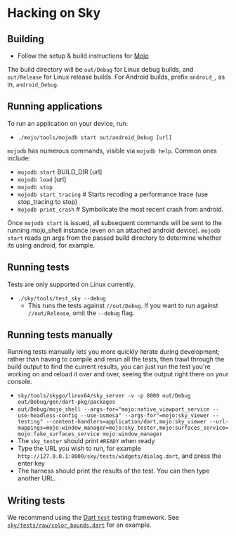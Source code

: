 Hacking on Sky
==============

Building
--------

* Follow the setup & build instructions for [Mojo](https://github.com/domokit/mojo)

The build directory will be `out/Debug` for Linux debug builds, and
`out/Release` for Linux release builds. For Android builds, prefix
`android_`, as in, `android_Debug`.

Running applications
--------------------

To run an application on your device, run:

* ``./mojo/tools/mojodb start out/android_Debug [url]``

`mojodb` has numerous commands, visible via `mojodb help`.  Common ones include:
* `mojodb start` BUILD_DIR [url]
* `mojodb load` [url]
* `mojodb stop`
* `mojodb start_tracing` # Starts recoding a performance trace (use stop_tracing to stop)
* `mojodb print_crash` # Symbolicate the most recent crash from android.

Once `mojodb start` is issued, all subsequent commands will be sent to
the running mojo_shell instance (even on an attached android device).
`mojodb start` reads gn args from the passed build directory to
determine whether its using android, for example.

Running tests
-------------

Tests are only supported on Linux currently.

* ``./sky/tools/test_sky --debug``
  * This runs the tests against ``//out/Debug``. If you want to run against
    ``//out/Release``, omit the ``--debug`` flag.

Running tests manually
----------------------

Running tests manually lets you more quickly iterate during
development; rather than having to compile and rerun all the tests,
then trawl through the build output to find the current results, you
can just run the test you're working on and reload it over and over,
seeing the output right there on your console.

* ``sky/tools/skygo/linux64/sky_server -v -p 8000 out/Debug out/Debug/gen/dart-pkg/packages``
* ``out/Debug/mojo_shell --args-for="mojo:native_viewport_service --use-headless-config --use-osmesa" --args-for"=mojo:sky_viewer --testing" --content-handlers=application/dart,mojo:sky_viewer --url-mappings=mojo:window_manager=mojo:sky_tester,mojo:surfaces_service=mojo:fake_surfaces_service mojo:window_manager``
* The ``sky_tester`` should print ``#READY`` when ready
* Type the URL you wish to run, for example ``http://127.0.0.1:8000/sky/tests/widgets/dialog.dart``, and press the enter key
* The harness should print the results of the test.  You can then type another URL.

Writing tests
-------------

We recommend using the [Dart
``test``](https://pub.dartlang.org/packages/test) testing framework.
See [``sky/tests/raw/color_bounds.dart``](tests/raw/color_bounds.dart)
for an example.
